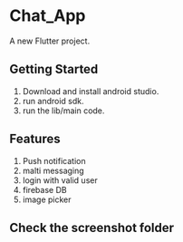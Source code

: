 # Chat_App

A new Flutter project.

## Getting Started

1. Download and install android studio.
2. run android sdk.
3. run the lib/main code.

## Features

1. Push notification
2. malti messaging
3. login with valid user
4. firebase DB
5. image picker

## Check the screenshot folder